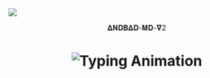 <a><img src=''/></a><a><img src='https://file.bwmxmd.online/bwmxmd_6ul7n.jpeg'/></a>


<p align="center">                                              𝚫𝚴𝐃𝚩𝚫𝐃-𝚳𝐃-𝛁2

<h1 align="center">
  <img src="https://readme-typing-svg.herokuapp.com?font=Fira+Code&size=25&duration=3000&color=00FF00&background=000000&center=true&vCenter=true&width=600&lines=⚡+𝚫𝚴𝐃𝚩𝚫𝐃+𝚳𝐃+𝛁2;🔥+The+Most+Powerful+WhatsApp+Bot;💻+Crafted+by+𝐀𝐍𝐃𝐑𝐄𝐖+𝐓𝐙;🚀+Next-Gen+Ai+Technology;🇹🇿+Fast+⚡+Secure+🔒+Reliable+✅" alt="Typing Animation">
</h1>
